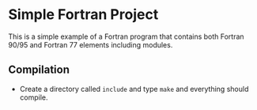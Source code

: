 # Simple Fortran Project

This is a simple example of a Fortran program that contains both Fortran 90/95
and Fortran 77 elements including modules.

## Compilation

 - Create a directory called `include` and type `make` and everything should 
   compile.